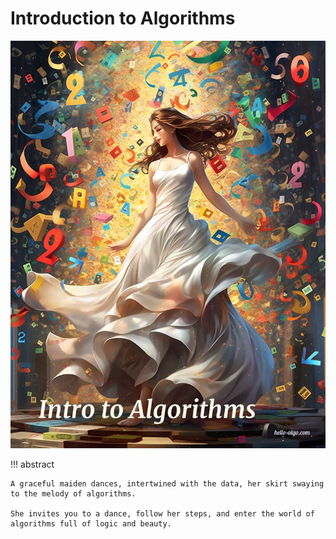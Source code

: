 # Introduction to Algorithms

![A first look at the algorithm](../assets/covers/chapter_introduction.jpg)

!!! abstract

    A graceful maiden dances, intertwined with the data, her skirt swaying to the melody of algorithms.
   
    She invites you to a dance, follow her steps, and enter the world of algorithms full of logic and beauty.
